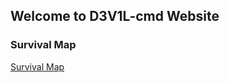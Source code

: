 ## Welcome to D3V1L-cmd Website

### Survival Map
[Survival Map](/survival-map/index.html)
```

```

<!--
```markdown
Syntax highlighted code block

# Header 1
## Header 2
### Header 3

- Bulleted
- List

1. Numbered
2. List

**Bold** and _Italic_ and `Code` text

[Link](url) and ![Image](src)
```
-->
